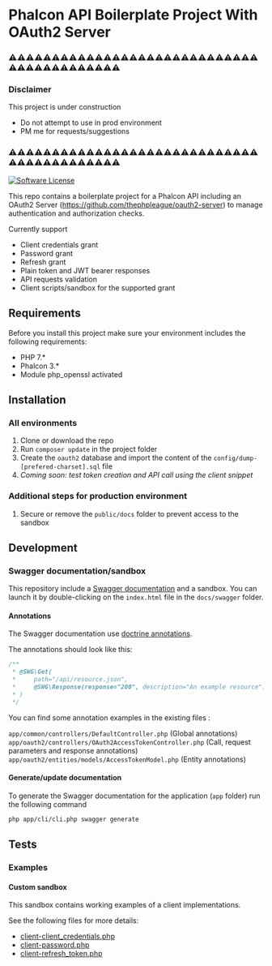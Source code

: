 # Phalcon API Boilerplate Project With OAuth2 Server

### :warning::warning::warning::warning::warning::warning::warning::warning::warning::warning::warning::warning::warning::warning::warning::warning::warning::warning::warning::warning::warning::warning::warning::warning::warning::warning::warning::warning::warning::warning::warning::warning::warning::warning::warning::warning::warning::warning::warning::warning::warning::warning:
### Disclaimer

This project is under construction
* Do not attempt to use in prod environment
* PM me for requests/suggestions

### :warning::warning::warning::warning::warning::warning::warning::warning::warning::warning::warning::warning::warning::warning::warning::warning::warning::warning::warning::warning::warning::warning::warning::warning::warning::warning::warning::warning::warning::warning::warning::warning::warning::warning::warning::warning::warning::warning::warning::warning::warning::warning:

[![Software License](https://img.shields.io/badge/license-MIT-blue.svg)](LICENSE)

This repo contains a boilerplate project for a Phalcon API including an OAuth2 Server 
(https://github.com/thephpleague/oauth2-server) to manage authentication and authorization checks.

Currently support
* Client credentials grant
* Password grant
* Refresh grant
* Plain token and JWT bearer responses
* API requests validation
* Client scripts/sandbox for the supported grant

## Requirements

Before you install this project make sure your environment includes the following requirements:

* PHP 7.*
* Phalcon 3.*
* Module php_openssl activated

## Installation

### All environments

1) Clone or download the repo
2) Run `composer update` in the project folder
3) Create the `oauth2` database and import the content of the `config/dump-[prefered-charset].sql` file
4) *Coming soon: test token creation and API call using the client snippet* 

### Additional steps for production environment

1) Secure or remove the `public/docs` folder to prevent access to the sandbox

## Development

### Swagger documentation/sandbox

This repository include a [Swagger documentation](http://swagger.io/) and a sandbox. You can launch it by double-clicking on the `index.html` file in 
the `docs/swagger` folder. 

#### Annotations

The Swagger documentation use [doctrine annotations](http://doctrine-common.readthedocs.io/en/latest/reference/annotations.html).  

The annotations should look like this:
```php
/**
 * @SWG\Get(
 *     path="/api/resource.json",
 *     @SWG\Response(response="200", description="An example resource")
 * )
 */
``` 

You can find some annotation examples in the existing files :

`app/common/controllers/DefaultController.php` (Global annotations)  
`app/oauth2/controllers/OAuth2AccessTokenController.php` (Call, request parameters and response annotations)  
`app/oauth2/entities/models/AccessTokenModel.php` (Entity annotations)  


#### Generate/update documentation

To generate the Swagger documentation for the application (`app` folder) run the following command

```bash
php app/cli/cli.php swagger generate
```

## Tests

### Examples

#### Custom sandbox

This sandbox contains working examples of a client implementations.

See the following files for more details:

* [client-client_credentials.php](public/docs/examples/client-client_credentials.php)
* [client-password.php](public/docs/examples/client-password.php)
* [client-refresh_token.php](public/docs/examples/client-refresh_token.php)